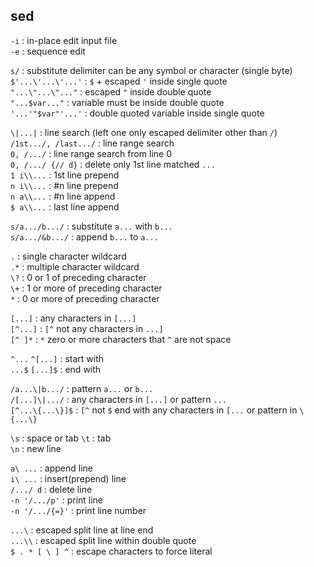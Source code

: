 sed
---

`-i` : in-place edit input file  
`-e` : sequence edit  

`s/` : substitute delimiter can be any symbol or character (single byte)  
`$'...\'...\'...'` : `$` + escaped `'` inside single quote  
`"...\"...\"..."` : escaped `"` inside double quote  
`"...$var..."` : variable must be inside double quote  
`'...'"$var"'...'` : double quoted variable inside single quote   

`\|...|` : line search (left one only escaped delimiter other than `/`)  
`/1st.../, /last.../` : line range search  
`0, /.../` : line range search from line 0  
`0, /.../ {// d}` : delete only 1st line matched `...`  
`1 i\\...` : 1st line prepend  
`n i\\...` : #n line prepend  
`n a\\...` : #n line append  
`$ a\\...` : last line append  

`s/a.../b.../` : substitute `a...` with `b...`  
`s/a.../&b.../` : append `b...` to `a...`  

`.` : single character wildcard  
`.*` : multiple character wildcard  
`\?` : 0 or 1 of preceding character  
`\+` : 1 or more of preceding character  
`*` : 0 or more of preceding character  

`[...]` : any characters in `[...]`  
`[^...]` : `[^` not any characters in `...]`  
`[^ ]*` : `*` zero or more characters that `^` are not space  

`^...` `^[...]` : start with  
`...$` `[...]$` : end with  

`/a...\|b.../` : pattern `a...` or `b...`  
`/[...]\|.../` : any characters in `[...]` or pattern `...`  
`[^...\{...\}]$` : `[^` not `$` end with any characters in `[...` or pattern in `\{...\}`

`\s` : space or tab 
`\t` : tab  
`\n` : new line    

`a\ ...` : append line  
`i\ ...` : insert(prepend) line  
`/.../ d` : delete line  
`-n '/.../p'` : print line  
`-n '/.../{=}'` : print line number  

`...\` : escaped split line at line end  
`...\\` : escaped split line within double quote  
`$ . * [ \ ] ^` : escape characters to force literal  

